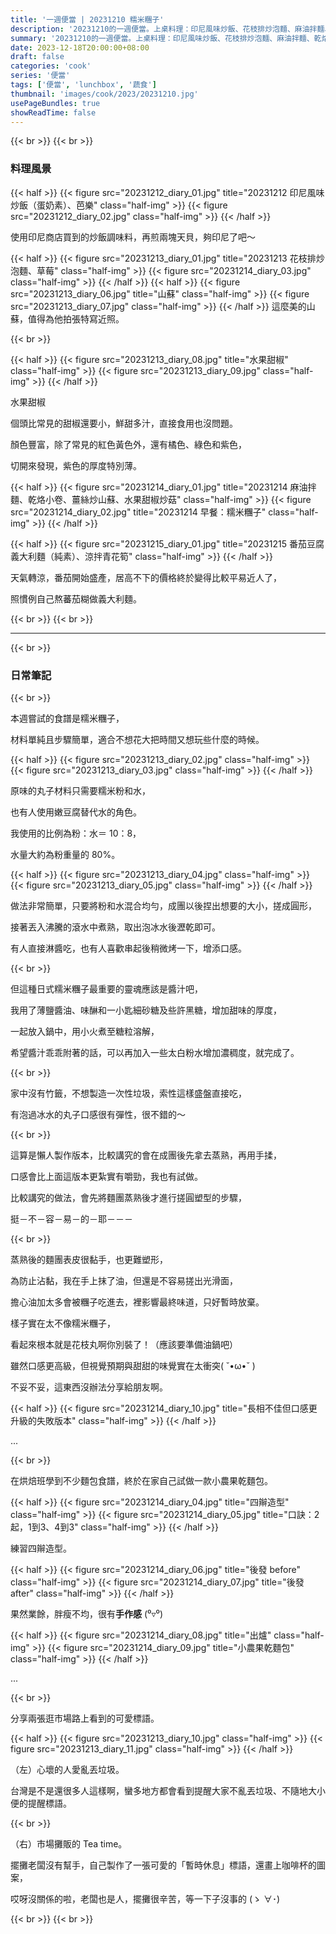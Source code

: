 ```yaml
---
title: '一週便當 | 20231210 糯米糰子'
description: '20231210的一週便當。上桌料理：印尼風味炒飯、花枝排炒泡麵、麻油拌麵、乾烙小卷、番茄豆腐義大利麵。簡單版糯米糰子、市場標語分享。'
summary: '20231210的一週便當。上桌料理：印尼風味炒飯、花枝排炒泡麵、麻油拌麵、乾烙小卷、番茄豆腐義大利麵。簡單版糯米糰子、市場標語分享。'
date: 2023-12-18T20:00:00+08:00
draft: false
categories: 'cook'
series: '便當'
tags: ['便當', 'lunchbox', '蔬食']
thumbnail: 'images/cook/2023/20231210.jpg'
usePageBundles: true
showReadTime: false
---
```


{{< br >}}
{{< br >}}

### 料理風景

{{< half >}}
{{< figure src="20231212_diary_01.jpg" title="20231212 印尼風味炒飯（蛋奶素）、芭樂" class="half-img" >}}
{{< figure src="20231212_diary_02.jpg" class="half-img" >}}
{{< /half >}}

使用印尼商店買到的炒飯調味料，再煎兩塊天貝，夠印尼了吧～

{{< half >}}
{{< figure src="20231213_diary_01.jpg" title="20231213 花枝排炒泡麵、草莓" class="half-img" >}}
{{< figure src="20231214_diary_03.jpg" class="half-img" >}}
{{< /half >}}
{{< half >}}
{{< figure src="20231213_diary_06.jpg" title="山蘇" class="half-img" >}}
{{< figure src="20231213_diary_07.jpg" class="half-img" >}}
{{< /half >}}
這麼美的山蘇，值得為他拍張特寫近照。

{{< br >}}

{{< half >}}
{{< figure src="20231213_diary_08.jpg" title="水果甜椒" class="half-img" >}}
{{< figure src="20231213_diary_09.jpg" class="half-img" >}}
{{< /half >}}

水果甜椒

個頭比常見的甜椒還要小，鮮甜多汁，直接食用也沒問題。

顏色豐富，除了常見的紅色黃色外，還有橘色、綠色和紫色，

切開來發現，紫色的厚度特別薄。

{{< half >}}
{{< figure src="20231214_diary_01.jpg" title="20231214 麻油拌麵、乾烙小卷、薑絲炒山蘇、水果甜椒炒菇" class="half-img" >}}
{{< figure src="20231214_diary_02.jpg" title="20231214 早餐：糯米糰子" class="half-img" >}}
{{< /half >}}

{{< half >}}
{{< figure src="20231215_diary_01.jpg" title="20231215 番茄豆腐義大利麵（純素）、涼拌青花筍" class="half-img" >}}
{{< /half >}}

天氣轉涼，番茄開始盛產，居高不下的價格終於變得比較平易近人了，

照慣例自己熬蕃茄糊做義大利麵。

{{< br >}}
{{< br >}}

---

{{< br >}}

### 日常筆記

{{< br >}}

本週嘗試的食譜是糯米糰子，

材料單純且步驟簡單，適合不想花大把時間又想玩些什麼的時候。

{{< half >}}
{{< figure src="20231213_diary_02.jpg" class="half-img" >}}
{{< figure src="20231213_diary_03.jpg" class="half-img" >}}
{{< /half >}}

原味的丸子材料只需要糯米粉和水，

也有人使用嫩豆腐替代水的角色。

我使用的比例為粉：水＝ 10：8，

水量大約為粉重量的 80%。

{{< half >}}
{{< figure src="20231213_diary_04.jpg" class="half-img" >}}
{{< figure src="20231213_diary_05.jpg" class="half-img" >}}
{{< /half >}}

做法非常簡單，只要將粉和水混合均勻，成團以後捏出想要的大小，搓成圓形，

接著丟入沸騰的滾水中煮熟，取出泡冰水後瀝乾即可。

有人直接淋醬吃，也有人喜歡串起後稍微烤一下，增添口感。

{{< br >}}

但這種日式糯米糰子最重要的靈魂應該是醬汁吧，

我用了薄鹽醬油、味醂和一小匙細砂糖及些許黑糖，增加甜味的厚度，

一起放入鍋中，用小火煮至糖粒溶解，

希望醬汁乖乖附著的話，可以再加入一些太白粉水增加濃稠度，就完成了。

{{< br >}}

家中沒有竹籤，不想製造一次性垃圾，索性這樣盛盤直接吃，

有泡過冰水的丸子口感很有彈性，很不錯的～

{{< br >}}

這算是懶人製作版本，比較講究的會在成團後先拿去蒸熟，再用手揉，

口感會比上面這版本更紮實有嚼勁，我也有試做。

比較講究的做法，會先將麵團蒸熟後才進行搓圓塑型的步驟，

挺－不－容－易－的－耶－－－

{{< br >}}

蒸熟後的麵團表皮很黏手，也更難塑形，

為防止沾黏，我在手上抹了油，但還是不容易搓出光滑面，

擔心油加太多會被糰子吃進去，裡影響最終味道，只好暫時放棄。

樣子實在太不像糯米糰子，

看起來根本就是花枝丸啊你別裝了！（應該要準備油鍋吧）

雖然口感更高級，但視覺預期與甜甜的味覺實在太衝突( ˘•ω•˘ )

不妥不妥，這東西沒辦法分享給朋友啊。

{{< half >}}
{{< figure src="20231214_diary_10.jpg" title="長相不佳但口感更升級的失敗版本" class="half-img" >}}
{{< /half >}}

...

{{< br >}}

在烘焙班學到不少麵包食譜，終於在家自己試做一款小農果乾麵包。

{{< half >}}
{{< figure src="20231214_diary_04.jpg" title="四辮造型" class="half-img" >}}
{{< figure src="20231214_diary_05.jpg" title="口訣：2起，1到3、4到3" class="half-img" >}}
{{< /half >}}

練習四辮造型。

{{< half >}}
{{< figure src="20231214_diary_06.jpg" title="後發 before" class="half-img" >}}
{{< figure src="20231214_diary_07.jpg" title="後發 after" class="half-img" >}}
{{< /half >}}

果然業餘，胖瘦不均，很有**手作感** (⁰▿⁰)

{{< half >}}
{{< figure src="20231214_diary_08.jpg" title="出爐" class="half-img" >}}
{{< figure src="20231214_diary_09.jpg" title="小農果乾麵包" class="half-img" >}}
{{< /half >}}

...

{{< br >}}

分享兩張逛市場路上看到的可愛標語。

{{< half >}}
{{< figure src="20231213_diary_10.jpg" class="half-img" >}}
{{< figure src="20231213_diary_11.jpg" class="half-img" >}}
{{< /half >}}

（左）心壞的人愛亂丟垃圾。

台灣是不是還很多人這樣啊，蠻多地方都會看到提醒大家不亂丟垃圾、不隨地大小便的提醒標語。

{{< br >}}

（右）市場攤販的 Tea time。

擺攤老闆沒有幫手，自己製作了一張可愛的「暫時休息」標語，還畫上咖啡杯的圖案，

哎呀沒關係的啦，老闆也是人，擺攤很辛苦，等一下子沒事的 (ゝ ∀･)

{{< br >}}
{{< br >}}
